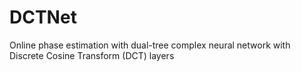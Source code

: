# DCTNet
Online phase estimation with dual-tree complex neural network with Discrete Cosine Transform (DCT) layers
